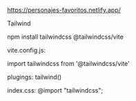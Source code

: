 https://personajes-favoritos.netlify.app/



Tailwind 

npm install tailwindcss @tailwindcss/vite

vite.config.js: 

import tailwindcss from '@tailwindcss/vite'

plugings: tailwind()

index.css: @import "tailwindcss";


